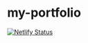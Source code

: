 # my-portfolio
[![Netlify Status](https://api.netlify.com/api/v1/badges/286cf9ba-4749-4316-8fb1-050292679350/deploy-status)](https://app.netlify.com/sites/nat-portfolio/deploys)